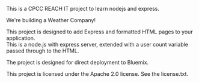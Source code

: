 This is a CPCC REACH IT project to learn nodejs and express.

We're building a Weather Company!

This project is designed to add Express and formatted HTML pages to your application.   
This is a node.js with express server, extended with a user count variable passed through to the HTML.  

The project is designed for direct deployment to Bluemix.  

This project is licensed under the Apache 2.0 license.  See the license.txt.
